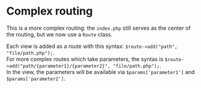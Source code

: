 # Complex routing

This is a more complex routing: the `index.php` still serves as the center of the routing, but we now use a `Route` class.

Each view is added as a route with this syntax: `$route->add("path", "file/path.php");`.  
For more complex routes which take parameters, the syntax is `$route->add("path/{parameter1}/{parameter2}", "file/path.php");`.  
In the view, the parameters will be available via `$params['parameter1']` and `$params['parameter2']`.
